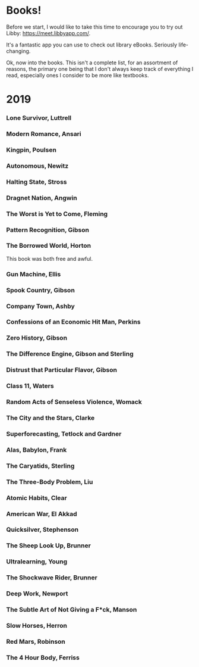 # Books!

Before we start, I would like to take this time to encourage you to try out Libby: https://meet.libbyapp.com/.

It's a fantastic app you can use to check out library eBooks. Seriously life-changing.

Ok, now into the books. This isn't a complete list, for an assortment of reasons, the primary one being that I don't always keep track of everything I read, especially ones I consider to be more like textbooks.

# 2019

### Lone Survivor, Luttrell

### Modern Romance, Ansari

### Kingpin, Poulsen

### Autonomous, Newitz

### Halting State, Stross

### Dragnet Nation, Angwin

### The Worst is Yet to Come, Fleming

### Pattern Recognition, Gibson

### The Borrowed World, Horton

This book was both free and awful.

### Gun Machine, Ellis

### Spook Country, Gibson

### Company Town, Ashby

### Confessions of an Economic Hit Man, Perkins

### Zero History, Gibson

### The Difference Engine, Gibson and Sterling

### Distrust that Particular Flavor, Gibson

### Class 11, Waters

### Random Acts of Senseless Violence, Womack

### The City and the Stars, Clarke

### Superforecasting, Tetlock and Gardner

### Alas, Babylon, Frank

### The Caryatids, Sterling

### The Three-Body Problem, Liu

### Atomic Habits, Clear

### American War, El Akkad

### Quicksilver, Stephenson

### The Sheep Look Up, Brunner

### Ultralearning, Young

### The Shockwave Rider, Brunner

### Deep Work, Newport

### The Subtle Art of Not Giving a F*ck, Manson

### Slow Horses, Herron

### Red Mars, Robinson

### The 4 Hour Body, Ferriss
